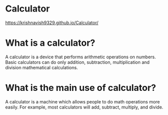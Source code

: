 # Calculator

https://krishnavish9329.github.io/Calculator/

# What is a calculator?
A calculator is a device that performs arithmetic operations on numbers. Basic calculators can do only addition, subtraction, multiplication and division mathematical calculations.

# What is the main use of calculator?
A calculator is a machine which allows people to do math operations more easily. For example, most calculators will add, subtract, multiply, and divide.